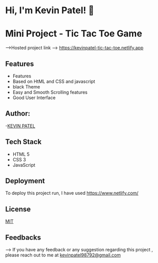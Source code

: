 
# Hi, I'm Kevin Patel! 👋





  
# Mini Project - Tic Tac Toe Game

-->Hosted project link --> 
https://kevinpatel-tic-tac-toe.netlify.app



## Features
- Features
- Based on HtML and CSS and javascript
- black Theme
- Easy and Smooth Scrolling features
- Good User Interface

  
## Author:
-[KEVIN PATEL](https://github.com/kevinpatel63)

## Tech Stack

- HTML 5
- CSS 3
- JavaScript

  
## Deployment

To deploy this project run, I have used https://www.netlify.com/


  
## License

[MIT](https://choosealicense.com/licenses/mit/)

  


  ## Feedbacks
  --> If you have any feedback or any suggestion regarding this project , please reach  out to me at kevinpatel98792@gmail.com